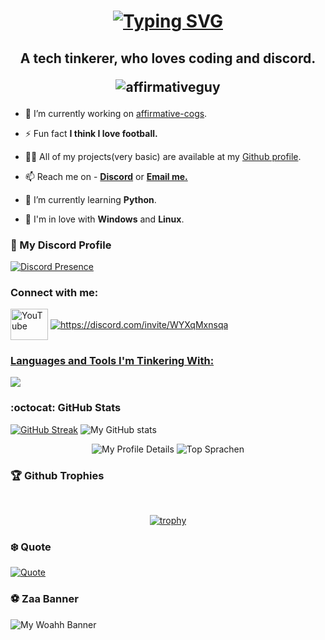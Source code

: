 <h1 align="center"><a href="https://git.io/typing-svg"><img src="https://readme-typing-svg.demolab.com?font=Fira+Code&pause=995&color=FF0000&center=true&multiline=true&random=false&width=435&lines=Hi+%F0%9F%91%8B%F0%9F%8F%BB%2C+I'm+Arnav+Singh." alt="Typing SVG" /></a></h1>

<h2 align="center">A tech tinkerer, who loves coding and discord.
  <p align="center"> <img src="https://komarev.com/ghpvc/?username=affirmativeguy&label=Profile%20views&color=0e75b6&style=plastic&color=blueviolet" alt="affirmativeguy" /> </p>
</h2>



>

- 🔭 I’m currently working on [affirmative-cogs](https://github.com/AffirmativeGuy/affirmative-cogs).

- ⚡ Fun fact **I think I love football.**

- 👨‍💻 All of my projects(very basic) are available at my [Github profile](https://github.com/AffirmativeGuy).

- 📫 Reach me on - **[Discord](https://discord.gg/4pQ5TtRcft)** or **[Email me.](mailto:arnavsin0511@gmail.com)**

- 🌱 I’m currently learning **Python**.

- 🥋 I'm in love with **Windows** and **Linux**.

### 🍜 My Discord Profile

[![Discord Presence](https://lanyard.cnrad.dev/api/1064034452893863966)](https://discord.com/users/1064034452893863966)

<h3 align="left">Connect with me:</h3>
<p align="left">
<a href="https://www.youtube.com/c/https://www.youtube.com/@affirmativeguy" target="blank"><img align="center" src="https://cdn.simpleicons.org/youtube" alt="YouTube" height="50" width="60" /></a> 
<a href="https://discord.com/invite/WYXqMxnsqa"> <img align="center", src="https://skillicons.dev/icons?i=discord", alt="https://discord.com/invite/WYXqMxnsqa"</p>



<h3 align="left">Languages and Tools I'm Tinkering With:</h3>
<p align="left">
  <a href="https://discord.com/invite/WYXqMxnsqa">
    <img src="https://skillicons.dev/icons?i=git,go,py,vscode,arch,github&perline=3&theme=dark" />
  </a>
</p>



### :octocat: GitHub Stats
<a href="https://git.io/streak-stats"><img src="https://streak-stats.demolab.com?user=AffirmativeGuy&theme=blueberry-duo&hide_border=true&date_format=j%2Fn%5B%2FY%5D" alt="GitHub Streak" /></a>
![My GitHub stats](https://github-readme-stats.vercel.app/api?username=AffirmativeGuy&show_icons=true&theme=radical&hide_border=true)
&nbsp;<div align="center">
![My Profile Details](http://github-profile-summary-cards.vercel.app/api/cards/profile-details?username=AffirmativeGuy&theme=2077)
![Top Sprachen](https://github-readme-stats.vercel.app/api/top-langs/?username=AffirmativeGuy&layout=compact&theme=radical&hide_border=true)
</div>

### 🏆 Github Trophies
&nbsp;<div align="center">
[![trophy](https://github-profile-trophy.vercel.app/?username=affirmativeguy&theme=darkhub)](https://github.com/ryo-ma/github-profile-trophy)
</div>

### ❄️ Quote
[![Quote](https://quotes-github-readme.vercel.app/api?theme=catppuccin_mocha&type=horizontal&quote=To%20Be%20The%20Best%20You%20Have%20To%20Work%20Hard,%20But%20To%20Be%20The%20Worst%20You%20Don't.&author=AffirmativeGuy)](https://youtu.be/dQw4w9WgXcQ?si=eoehQUYaFQwPM-Rh)

### ⚽ Zaa Banner
<a><img src="banner.gif" alt="My Woahh Banner"></a>






